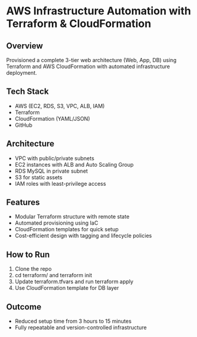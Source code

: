# AWS Infrastructure Automation with Terraform & CloudFormation
## Overview
Provisioned a complete 3-tier web architecture (Web, App, DB) using Terraform and AWS CloudFormation with automated infrastructure deployment.

## Tech Stack
- AWS (EC2, RDS, S3, VPC, ALB, IAM)
- Terraform
- CloudFormation (YAML/JSON)
- GitHub

## Architecture
- VPC with public/private subnets
- EC2 instances with ALB and Auto Scaling Group
- RDS MySQL in private subnet
- S3 for static assets
- IAM roles with least-privilege access

## Features
- Modular Terraform structure with remote state
- Automated provisioning using IaC
- CloudFormation templates for quick setup
- Cost-efficient design with tagging and lifecycle policies

## How to Run
1. Clone the repo
2. cd terraform/ and terraform init
3. Update terraform.tfvars and run terraform apply
4. Use CloudFormation template for DB layer

## Outcome
- Reduced setup time from 3 hours to 15 minutes
- Fully repeatable and version-controlled infrastructure
